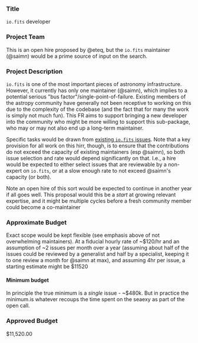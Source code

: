 ### Title
`io.fits` developer

### Project Team
This is an open hire proposed by @eteq, but the `io.fits` maintainer (@saimn) would be a prime source of input on the search.

### Project Description
`io.fits` is one of the most important pieces of astronomy infrastructure.  However, it currently has only one maintainer (@saimn), which implies to a potential serious "bus factor"/single-point-of-failure. Existing members of the astropy community have generally not been receptive to working on this due to the complexity of the codebase (and the fact that for many the work is simply not much fun). This FR aims to support bringing a new developer into the community who might be more willing to support this sub-package, who may or may not also end up a long-term maintainer.

Specific tasks would be drawn from [existing `io.fits` issues](https://github.com/astropy/astropy/issues?q=is%3Aopen+is%3Aissue+label%3Aio.fits). Note that a key provision for all work on this hirr, though, is to ensure that the contributions do not exceed the capacity of existing maintainers (esp @saimn), so both issue selection and rate would depend significantly on that. I.e., a hire would be expected to either select issues that are reviewable by a non-expert on `io.fits`, or at a slow enough rate to not exceed @saimn's capacity (or both).

Note an open hire of this sort would be expected to continue in another year if all goes well. This proposal would this be a *start* at growing relevant expertise, and it might be multiple cycles before a fresh community member could become a co-maintainer


### Approximate Budget
Exact scope would be kept flexible (see emphasis above of not overwhelming maintainers). At a fiducial hourly rate of ~$120/hr and an assumption of ~2 issues per month over a year (assuming about half of the issues could be reviewed by a generalist and half by a specialist, keeping it to one review a month for @saimn at max), and assuming 4hr per issue, a starting estimate might be $11520

#### Minimum budget

In principle the true minimum is a *single* issue - ~$480k. But in practice the minimum.is whatever recoups the time spent on the seaexy as part of the open call.

### Approved Budget
$11,520.00
